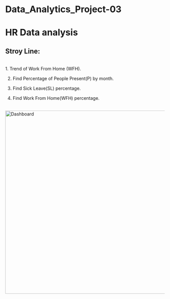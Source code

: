 # Data_Analytics_Project-03
# HR Data analysis

## **Stroy Line:** 
</br>
1. Trend of Work From Home (WFH).

2. Find Percentage of People Present(P) by month.

3. Find Sick Leave(SL) percentage.

4. Find Work From Home(WFH) percentage.
</br>
<img width="578" alt="Dashboard" src="https://user-images.githubusercontent.com/104248739/189993441-0294939a-5346-48f3-ad38-f80a0f594f56.png">
